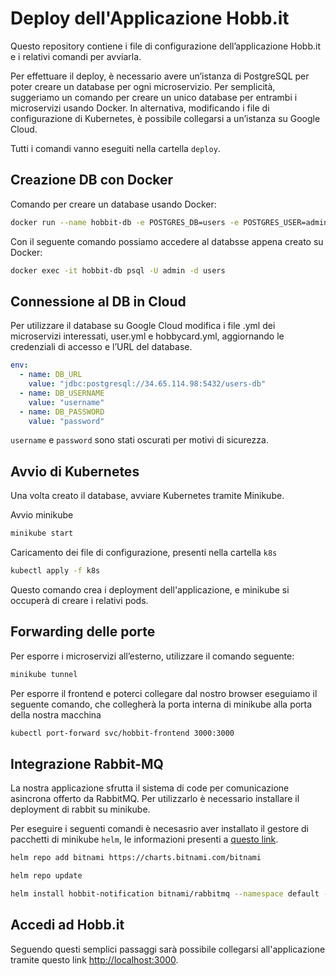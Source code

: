 # Deploy dell'Applicazione Hobb.it

Questo repository contiene i file di configurazione dell’applicazione Hobb.it e i relativi comandi per avviarla.

Per effettuare il deploy, è necessario avere un’istanza di PostgreSQL per poter creare un database per ogni microservizio. Per semplicità, suggeriamo un comando per creare un unico database per entrambi i microservizi usando Docker.
In alternativa, modificando i file di configurazione di Kubernetes, è possibile collegarsi a un’istanza su Google Cloud.

Tutti i comandi vanno eseguiti nella cartella `deploy`.

## Creazione DB con Docker

Comando per creare un database usando Docker:

```bash
docker run --name hobbit-db -e POSTGRES_DB=users -e POSTGRES_USER=admin -e POSTGRES_PASSWORD=admin -p 5432:5432 -d postgres
```

Con il seguente comando possiamo accedere al databsse appena creato su Docker:

```bash
docker exec -it hobbit-db psql -U admin -d users
```

## Connessione al DB in Cloud

Per utilizzare il database su Google Cloud modifica i file .yml dei microservizi interessati, user.yml e hobbycard.yml, aggiornando le credenziali di accesso e l’URL del database. 

```yml
env:
  - name: DB_URL
    value: "jdbc:postgresql://34.65.114.98:5432/users-db"
  - name: DB_USERNAME
    value: "username"
  - name: DB_PASSWORD
    value: "password"
```

`username` e `password` sono stati oscurati per motivi di sicurezza.

## Avvio di Kubernetes

Una volta creato il database, avviare Kubernetes tramite Minikube.

Avvio minikube

```bash
minikube start
```

Caricamento dei file di configurazione, presenti nella cartella `k8s`

```bash
kubectl apply -f k8s
```

Questo comando crea i deployment dell'applicazione, e minikube si occuperà di creare i relativi pods.

## Forwarding delle porte

Per esporre i microservizi all’esterno, utilizzare il comando seguente:

```bash
minikube tunnel
```

Per esporre il frontend e poterci collegare dal nostro browser eseguiamo il seguente comando, che collegherà la porta interna di minikube alla porta della nostra macchina

```bash
kubectl port-forward svc/hobbit-frontend 3000:3000
```

## Integrazione Rabbit-MQ

La nostra applicazione sfrutta il sistema di code per comunicazione asincrona offerto da RabbitMQ. Per utilizzarlo è necessario installare il deployment di rabbit su minikube.

Per eseguire i seguenti comandi è necesasrio aver installato il gestore di pacchetti di minikube `helm`, le informazioni presenti a [questo link](https://helm.sh/docs/intro/install/).

```bash
helm repo add bitnami https://charts.bitnami.com/bitnami
```

```bash
helm repo update
```

```bash
helm install hobbit-notification bitnami/rabbitmq --namespace default -f rabbitmq/values.yaml
```

## Accedi ad Hobb.it

Seguendo questi semplici passaggi sarà possibile collegarsi all'applicazione tramite questo link [http://localhost:3000](http://localhost:3000).